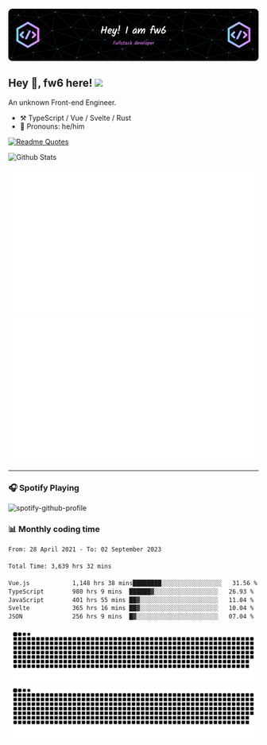![Header](github-header-image.png)

## Hey 👋, fw6 here! <img src="https://github.githubassets.com/images/mona-whisper.gif" height="24" />


An unknown Front-end Engineer.

-   :hammer_and_pick: TypeScript / Vue / Svelte / Rust
-   :man: Pronouns: he/him


[![Readme Quotes](https://quotes-github-readme.vercel.app/api?type=horizontal&theme=algolia)](https://github.com/piyushsuthar/github-readme-quotes)



![Github Stats](https://github-readme-stats.vercel.app/api?username=fw6&bg_color=30,e96443,904e95&title_color=fff&text_color=fff)

![](https://raw.githubusercontent.com/fw6/github-stats-transparent/output/generated/overview.svg)
![](https://raw.githubusercontent.com/fw6/github-stats-transparent/output/generated/languages.svg)


---

### 🎧 Spotify Playing

<!-- ![spotify-github-profile](/img/default.svg) -->

![spotify-github-profile](https://spotify-github-profile.vercel.app/api/view.svg?uid=r6wn4hdvypv0lkzyrj0e0pjct&cover_image=true&theme=default&show_offline=true&background_color=9a10ad&interchange=true&bar_color_cover=true)



### :bar_chart: Monthly coding time 

<!--START_SECTION:waka-->

```txt
From: 28 April 2021 - To: 02 September 2023

Total Time: 3,639 hrs 32 mins

Vue.js            1,148 hrs 38 mins████████░░░░░░░░░░░░░░░░░   31.56 %
TypeScript        980 hrs 9 mins  ██████▓░░░░░░░░░░░░░░░░░░   26.93 %
JavaScript        401 hrs 55 mins ██▓░░░░░░░░░░░░░░░░░░░░░░   11.04 %
Svelte            365 hrs 16 mins ██▓░░░░░░░░░░░░░░░░░░░░░░   10.04 %
JSON              256 hrs 9 mins  █▓░░░░░░░░░░░░░░░░░░░░░░░   07.04 %
```

<!--END_SECTION:waka-->




![github contribution grid snake animation](https://raw.githubusercontent.com/platane/platane/output/github-contribution-grid-snake-dark.svg#gh-dark-mode-only)![github contribution grid snake animation](https://raw.githubusercontent.com/platane/platane/output/github-contribution-grid-snake.svg#gh-light-mode-only)
